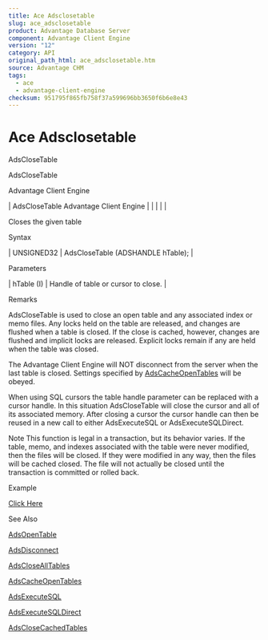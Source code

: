 ```yaml
---
title: Ace Adsclosetable
slug: ace_adsclosetable
product: Advantage Database Server
component: Advantage Client Engine
version: "12"
category: API
original_path_html: ace_adsclosetable.htm
source: Advantage CHM
tags:
  - ace
  - advantage-client-engine
checksum: 951795f865fb758f37a599696bb3650f6b6e8e43
---
```


# Ace Adsclosetable

AdsCloseTable

AdsCloseTable

Advantage Client Engine

| AdsCloseTable  Advantage Client Engine |  |  |  |  |

Closes the given table

Syntax

| UNSIGNED32 | AdsCloseTable (ADSHANDLE hTable); |

Parameters

| hTable (I) | Handle of table or cursor to close. |

Remarks

AdsCloseTable is used to close an open table and any associated index or memo files. Any locks held on the table are released, and changes are flushed when a table is closed. If the close is cached, however, changes are flushed and implicit locks are released. Explicit locks remain if any are held when the table was closed.

The Advantage Client Engine will NOT disconnect from the server when the last table is closed. Settings specified by [AdsCacheOpenTables](ace_adscacheopentables.md) will be obeyed.

When using SQL cursors the table handle parameter can be replaced with a cursor handle. In this situation AdsCloseTable will close the cursor and all of its associated memory. After closing a cursor the cursor handle can then be reused in a new call to either AdsExecuteSQL or AdsExecuteSQLDirect.

Note This function is legal in a transaction, but its behavior varies. If the table, memo, and indexes associated with the table were never modified, then the files will be closed. If they were modified in any way, then the files will be cached closed. The file will not actually be closed until the transaction is committed or rolled back.

Example

[Click Here](ace_examples.md#adsclosetableexample)

See Also

[AdsOpenTable](ace_adsopentable.md)

[AdsDisconnect](ace_adsdisconnect.md)

[AdsCloseAllTables](ace_adsclosealltables.md)

[AdsCacheOpenTables](ace_adscacheopentables.md)

[AdsExecuteSQL](ace_adsexecutesql.md)

[AdsExecuteSQLDirect](ace_adsexecutesqldirect.md)

[AdsCloseCachedTables](ace_adsclosecachedtables.md)
